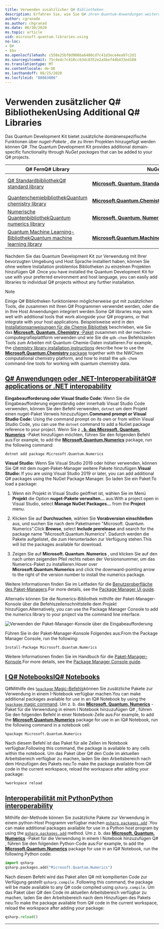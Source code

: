 ```yaml
---
title: Verwenden zusätzlicher Q# Bibliotheken
description: Erfahren Sie, wie Sie Q# ihren Quantum-Anwendungen weitere Bibliotheken hinzufügen.
author: cgranade
ms.author: chgranad
ms.date: 06/30/2020
ms.topic: article
uid: microsoft.quantum.libraries.using
no-loc:
- Q#
- $$v
ms.openlocfilehash: c558e25bf0d906ba6480cd7c41d3ece4ea97c2d1
ms.sourcegitcommit: 75c4edc7c410cc63dc8352e2a5bef44b433ed188
ms.translationtype: MT
ms.contentlocale: de-DE
ms.lasthandoff: 08/25/2020
ms.locfileid: "88863086"
---
```

# <a name="using-additional-no-locq-libraries"></a><span data-ttu-id="28ffa-103">Verwenden zusätzlicher Q# Bibliotheken</span><span class="sxs-lookup"><span data-stu-id="28ffa-103">Using Additional Q# Libraries</span></span>

<span data-ttu-id="28ffa-104">Das Quantum Development Kit bietet zusätzliche domänenspezifische Funktionen über _nuget-Pakete_ , die zu Ihren Projekten hinzugefügt werden können Q# .</span><span class="sxs-lookup"><span data-stu-id="28ffa-104">The Quantum Development Kit provides additional domain-specific functionality through _NuGet packages_ that can be added to your Q# projects.</span></span>

| <span data-ttu-id="28ffa-105">Q# Fern</span><span class="sxs-lookup"><span data-stu-id="28ffa-105">Q# Library</span></span>  | <span data-ttu-id="28ffa-106">NuGet-Paket</span><span class="sxs-lookup"><span data-stu-id="28ffa-106">NuGet package</span></span> | <span data-ttu-id="28ffa-107">Notizen</span><span class="sxs-lookup"><span data-stu-id="28ffa-107">Notes</span></span> |
|---------|---------|--------|
| [<span data-ttu-id="28ffa-108">Q# Standardbibliothek</span><span class="sxs-lookup"><span data-stu-id="28ffa-108">Q# standard library</span></span>](xref:microsoft.quantum.libraries.standard.intro) | [<span data-ttu-id="28ffa-109">**Microsoft. Quantum. Standard**</span><span class="sxs-lookup"><span data-stu-id="28ffa-109">**Microsoft.Quantum.Standard**</span></span>](https://www.nuget.org/packages/Microsoft.Quantum.Standard) | <span data-ttu-id="28ffa-110">Standardmäßig inbegriffen</span><span class="sxs-lookup"><span data-stu-id="28ffa-110">Included by default</span></span> |
| [<span data-ttu-id="28ffa-111">Quantenchemiebibliothek</span><span class="sxs-lookup"><span data-stu-id="28ffa-111">Quantum chemistry library</span></span>](xref:microsoft.quantum.chemistry.concepts.intro) | [<span data-ttu-id="28ffa-112">**Microsoft.Quantum.Chemistry**</span><span class="sxs-lookup"><span data-stu-id="28ffa-112">**Microsoft.Quantum.Chemistry**</span></span>](https://www.nuget.org/packages/Microsoft.Quantum.Chemistry) | |
| [<span data-ttu-id="28ffa-113">Numerische Quantenbibliothek</span><span class="sxs-lookup"><span data-stu-id="28ffa-113">Quantum numerics library</span></span>](xref:microsoft.quantum.numerics.intro) | [<span data-ttu-id="28ffa-114">**Microsoft. Quantum. Numerics**</span><span class="sxs-lookup"><span data-stu-id="28ffa-114">**Microsoft.Quantum.Numerics**</span></span>](https://www.nuget.org/packages/Microsoft.Quantum.Numerics) | |
| [<span data-ttu-id="28ffa-115">Quantum Machine Learning-Bibliothek</span><span class="sxs-lookup"><span data-stu-id="28ffa-115">Quantum machine learning library</span></span>](xref:microsoft.quantum.libraries.machine-learning.intro) | [<span data-ttu-id="28ffa-116">**Microsoft.Quantum.MachineLearning**</span><span class="sxs-lookup"><span data-stu-id="28ffa-116">**Microsoft.Quantum.MachineLearning**</span></span>](https://www.nuget.org/packages/Microsoft.Quantum.MachineLearning) | |

<span data-ttu-id="28ffa-117">Nachdem Sie das Quantum Development Kit zur Verwendung mit Ihrer bevorzugten Umgebung und Host Sprache installiert haben, können Sie ohne weitere Installation problemlos Bibliotheken zu einzelnen Projekten hinzufügen Q# .</span><span class="sxs-lookup"><span data-stu-id="28ffa-117">Once you have installed the Quantum Development Kit for use with your preferred environment and host language, you can easily add libraries to individual Q# projects without any further installation.</span></span>

> [!NOTE]
> <span data-ttu-id="28ffa-118">Einige Q# Bibliotheken funktionieren möglicherweise gut mit zusätzlichen Tools, die zusammen mit Ihren Q# Programmen verwendet werden, oder die in Ihre Host Anwendungen integriert werden.</span><span class="sxs-lookup"><span data-stu-id="28ffa-118">Some Q# libraries may work well with additional tools that work alongside your Q# programs, or that integrate with your host applications.</span></span>
> <span data-ttu-id="28ffa-119">Beispielsweise wird in den [Installationsanweisungen für die Chemie Bibliothek](xref:microsoft.quantum.chemistry.concepts.installation) beschrieben, wie Sie das [ **Microsoft. Quantum. Chemistry** -Paket](https://www.nuget.org/packages/Microsoft.Quantum.Chemistry) zusammen mit der nwchem-computegrafieplattform verwenden und wie Sie die `qdk-chem` Befehlszeilen Tools zum Arbeiten mit Quantum-Chemie-Daten installieren.</span><span class="sxs-lookup"><span data-stu-id="28ffa-119">For example, the [chemistry library installation instructions](xref:microsoft.quantum.chemistry.concepts.installation) describe how to use the [**Microsoft.Quantum.Chemistry** package](https://www.nuget.org/packages/Microsoft.Quantum.Chemistry) together with the NWChem computational chemistry platform, and how to install the `qdk-chem` command-line tools for working with quantum chemistry data.</span></span>

## <a name="no-locq-applications-or-net-interopability"></a>[<span data-ttu-id="28ffa-120">Q# Anwendungen oder .NET-Interoperabilität</span><span class="sxs-lookup"><span data-stu-id="28ffa-120">Q# applications or .NET interopability</span></span>](#tab/tabid-csproj)

<span data-ttu-id="28ffa-121">**Eingabeaufforderung oder Visual Studio Code:** Wenn Sie die Eingabeaufforderung eigenständig oder innerhalb Visual Studio Code verwenden, können Sie den Befehl verwenden, `dotnet` um dem Projekt einen nuget-Paket Verweis hinzuzufügen.</span><span class="sxs-lookup"><span data-stu-id="28ffa-121">**Command prompt or Visual Studio Code:** Using the command prompt on its own or from within Visual Studio Code, you can use the `dotnet` command to add a NuGet package reference to your project.</span></span>
<span data-ttu-id="28ffa-122">Wenn Sie z [**. b. das Microsoft. Quantum. Numerics**](https://www.nuget.org/packages/Microsoft.Quantum.Numerics) -Paket hinzufügen möchten, führen Sie den folgenden Befehl aus:</span><span class="sxs-lookup"><span data-stu-id="28ffa-122">For example, to add the [**Microsoft.Quantum.Numerics**](https://www.nuget.org/packages/Microsoft.Quantum.Numerics) package, run the following command:</span></span>

```dotnetcli
dotnet add package Microsoft.Quantum.Numerics
```

<span data-ttu-id="28ffa-123">**Visual Studio:** Wenn Sie Visual Studio 2019 oder höher verwenden, können Sie Q# mit dem nuget-Paket-Manager weitere Pakete hinzufügen.</span><span class="sxs-lookup"><span data-stu-id="28ffa-123">**Visual Studio:** If you are using Visual Studio 2019 or later, you can add additional Q# packages using the NuGet Package Manager.</span></span>
<span data-ttu-id="28ffa-124">So laden Sie ein Paket:</span><span class="sxs-lookup"><span data-stu-id="28ffa-124">To load a package:</span></span> 
1. <span data-ttu-id="28ffa-125">Wenn ein Projekt in Visual Studio geöffnet ist, wählen Sie im Menü **Projekt** die Option **nuget-Pakete verwalten...** aus.</span><span class="sxs-lookup"><span data-stu-id="28ffa-125">With a project open in Visual Studio, select **Manage NuGet Packages...** from the **Project** menu.</span></span>

2. <span data-ttu-id="28ffa-126">Klicken Sie auf **Durchsuchen**, wählen Sie **Vorabversion einschließen** aus, und suchen Sie nach dem Paketnamen "Microsoft. Quantum. Numerics".</span><span class="sxs-lookup"><span data-stu-id="28ffa-126">Click **Browse**, select **Include prerelease** and search for the package name "Microsoft.Quantum.Numerics".</span></span> <span data-ttu-id="28ffa-127">Dadurch werden die Pakete aufgelistet, die zum Herunterladen zur Verfügung stehen.</span><span class="sxs-lookup"><span data-stu-id="28ffa-127">This will list the packages available for download.</span></span>

3. <span data-ttu-id="28ffa-128">Zeigen Sie auf **Microsoft. Quantum. Numerics** , und klicken Sie auf den nach unten zeigenden Pfeil rechts neben der Versionsnummer, um das Numerics-Paket zu installieren.</span><span class="sxs-lookup"><span data-stu-id="28ffa-128">Hover over **Microsoft.Quantum.Numerics** and click the downward-pointing arrow to the right of the version number to install the numerics package.</span></span>

<span data-ttu-id="28ffa-129">Weitere Informationen finden Sie im Leitfaden für die [Benutzeroberfläche des Paket-Managers](https://docs.microsoft.com/nuget/tools/package-manager-ui).</span><span class="sxs-lookup"><span data-stu-id="28ffa-129">For more details, see the [Package Manager UI guide](https://docs.microsoft.com/nuget/tools/package-manager-ui).</span></span>

<span data-ttu-id="28ffa-130">Alternativ können Sie die Numerics-Bibliothek mithilfe der Paket-Manager-Konsole über die Befehlszeilenschnittstelle dem Projekt hinzufügen.</span><span class="sxs-lookup"><span data-stu-id="28ffa-130">Alternatively, you can use the Package Manager Console to add the numerics library to your project via the command line interface.</span></span>

![Verwenden der Paket-Manager-Konsole über die Eingabeaufforderung](~/media/vs2017-nuget-console-menu.png)

<span data-ttu-id="28ffa-132">Führen Sie in der Paket-Manager-Konsole Folgendes aus:</span><span class="sxs-lookup"><span data-stu-id="28ffa-132">From the Package Manager Console, run the following:</span></span>

```
Install-Package Microsoft.Quantum.Numerics
```

<span data-ttu-id="28ffa-133">Weitere Informationen finden Sie im Handbuch für die [Paket-Manager-Konsole](https://docs.microsoft.com/nuget/tools/package-manager-console).</span><span class="sxs-lookup"><span data-stu-id="28ffa-133">For more details, see the [Package Manager Console guide](https://docs.microsoft.com/nuget/tools/package-manager-console).</span></span>

## <a name="ino-locq-notebooks"></a>[<span data-ttu-id="28ffa-134">I Q# Notebooks</span><span class="sxs-lookup"><span data-stu-id="28ffa-134">IQ# Notebooks</span></span>](#tab/tabid-notebook)

<span data-ttu-id="28ffa-135">Q#Mithilfe des [ `%package` Magic-Befehls](xref:microsoft.quantum.iqsharp.magic-ref.package)können Sie zusätzliche Pakete zur Verwendung in einem I-Notebook verfügbar machen.</span><span class="sxs-lookup"><span data-stu-id="28ffa-135">You can make additional packages available for use in an IQ# Notebook by using the [`%package` magic command](xref:microsoft.quantum.iqsharp.magic-ref.package).</span></span>
<span data-ttu-id="28ffa-136">Um z. b. das [**Microsoft. Quantum. Numerics**](https://www.nuget.org/packages/Microsoft.Quantum.Numerics) -Paket für die Verwendung in einem I Notebook hinzuzufügen Q# , führen Sie den folgenden Befehl in einer Notebook-Zelle aus:</span><span class="sxs-lookup"><span data-stu-id="28ffa-136">For example, to add the [**Microsoft.Quantum.Numerics**](https://www.nuget.org/packages/Microsoft.Quantum.Numerics) package for use in an IQ# Notebook, run the following command in a notebook cell:</span></span>

```
%package Microsoft.Quantum.Numerics
```

<span data-ttu-id="28ffa-137">Nach diesem Befehl ist das Paket für alle Zellen im Notebook verfügbar.</span><span class="sxs-lookup"><span data-stu-id="28ffa-137">Following this command, the package is available to any cells within the notebook.</span></span>
<span data-ttu-id="28ffa-138">Um das Paket über Q# den Code im aktuellen Arbeitsbereich verfügbar zu machen, laden Sie den Arbeitsbereich nach dem Hinzufügen des Pakets neu:</span><span class="sxs-lookup"><span data-stu-id="28ffa-138">To make the package available from Q# code in the current workspace, reload the workspace after adding your package:</span></span>

```
%workspace reload
```

## <a name="python-interoperability"></a>[<span data-ttu-id="28ffa-139">Interoperabilität mit Python</span><span class="sxs-lookup"><span data-stu-id="28ffa-139">Python interoperability</span></span>](#tab/tabid-python)


<span data-ttu-id="28ffa-140">Mithilfe der-Methode können Sie zusätzliche Pakete zur Verwendung in einem python-Host Programm verfügbar machen [`qsharp.packages.add`](https://docs.microsoft.com/python/qsharp/qsharp.packages.packages) .</span><span class="sxs-lookup"><span data-stu-id="28ffa-140">You can make additional packages available for use in a Python host program by using the [`qsharp.packages.add`](https://docs.microsoft.com/python/qsharp/qsharp.packages.packages) method.</span></span>
<span data-ttu-id="28ffa-141">Um z. b. das [**Microsoft. Quantum. Numerics**](https://www.nuget.org/packages/Microsoft.Quantum.Numerics) -Paket für die Verwendung in einem I Notebook hinzuzufügen Q# , führen Sie den folgenden Python-Code aus:</span><span class="sxs-lookup"><span data-stu-id="28ffa-141">For example, to add the [**Microsoft.Quantum.Numerics**](https://www.nuget.org/packages/Microsoft.Quantum.Numerics) package for use in an IQ# Notebook, run the following Python code:</span></span>

```python
import qsharp
qsharp.packages.add("Microsoft.Quantum.Numerics")
```

<span data-ttu-id="28ffa-142">Nach diesem Befehl wird das Paket allen Q# mit kompilierten Code zur Verfügung gestellt `qsharp.compile` .</span><span class="sxs-lookup"><span data-stu-id="28ffa-142">Following this command, the package will be made available to any Q# code compiled using `qsharp.compile`.</span></span>
<span data-ttu-id="28ffa-143">Um das Paket über Q# den Code im aktuellen Arbeitsbereich verfügbar zu machen, laden Sie den Arbeitsbereich nach dem Hinzufügen des Pakets neu:</span><span class="sxs-lookup"><span data-stu-id="28ffa-143">To make the package available from Q# code in the current workspace, reload the workspace after adding your package:</span></span>

```python
qsharp.reload()
```

***
